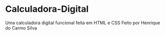 # Calculadora-Digital
Uma calculadora digital funcional feita em HTML e CSS 
Feito por Henrique do Carmo Silva
